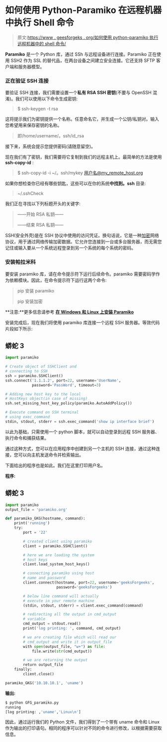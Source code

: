 # 如何使用 Python-Paramiko 在远程机器中执行 Shell 命令

> 原文:[https://www . geesforgeks . org/如何使用 python-paramiko 执行远程机器中的 shell 命令/](https://www.geeksforgeeks.org/how-to-execute-shell-commands-in-a-remote-machine-using-python-paramiko/)

**Paramiko** 是一个 Python 库，通过 SSh 与远程设备进行连接。Paramiko 正在使用 SSH2 作为 SSL 的替代品，在两台设备之间建立安全连接。它还支持 SFTP 客户端和服务器模型。

### 正在验证 SSH 连接

要验证 SSH 连接，我们需要设置一个**私有 RSA SSH 密钥**(不要与 OpenSSH 混淆)。我们可以使用以下命令生成密钥:

> $ ssh-keygen -t rsa

这将提示我们为密钥提供一个名称。任意命名它，并生成一个公钥/私钥对。输入您希望用来保存密钥的名称。

> 即/home/username/。ssh/id_rsa

接下来，系统会提示您提供密码(请随意留空)。

现在我们有了密钥，我们需要将它复制到我们的远程主机上。最简单的方法是使用 **ssh-copy-id** :

> $ ssh-copy-id -i ~/。ssh/mykey 用户名@my_remote_host.org

如果你想检查你已经有哪些钥匙，这些可以在你的系统**中找到。ssh** 目录:

> ~/.sshCheck

我们正在寻找以下列标题开头的关键字:

> ——开始 RSA 私钥——
> 
> ——结束 RSA 私钥——

SSH(安全外壳)是在 SSH 协议中使用的访问凭证。换句话说，它是一种[加密](https://www.geeksforgeeks.org/cryptography-and-its-types/)网络协议，用于通过网络传输加密数据。它允许您连接到一台或多台服务器，而无需您记住或输入要从一个系统远程登录到另一个系统的每个系统的密码。

### 安装帕拉米科

要安装 paramiko 库，请在命令提示符下运行后续命令。paramiko 需要密码学作为依赖模块。因此，在命令提示符下运行这两个命令:

> pip 安装 paramiko
> 
> pip 安装加密

**注意:**更多信息请参考 [**在 Windows 和 Linux 上安装 Paramiko**](https://www.geeksforgeeks.org/python-install-paramiko-on-windows-and-linux/#:~:text=Paramiko%20is%20a%20Python%20library,SFTP%20client%20and%20server%20model.)

安装完成后，现在我们将使用 paramiko 库连接一个远程 SSH 服务器。等效代码片段如下所示:

## 蟒蛇 3

```py
import paramiko

# Create object of SSHClient and
# connecting to SSH
ssh = paramiko.SSHClient()
ssh.connect('1.1.1.2', port=22, username='UserName',
            password='PassWord', timeout=3)

# Adding new host key to the local
# HostKeys object(in case of missing)
ssh.set_missing_host_key_policy(paramiko.AutoAddPolicy())

# Execute command on SSH terminal
# using exec_command
stdin, stdout, stderr = ssh.exec_command('show ip interface brief')
```

以此为基础，只需使用一个 python 脚本，就可以自动登录到远程 SSH 服务器、执行命令和捕获结果。

通过这种方式，您可以在应用程序中创建到另一个主机的 SSH 连接，通过这种连接，您可以向主机发送命令并检索输出。

下面给出的程序也是如此。我们在这里打印用户名。

**程序:**

## 蟒蛇 3

```py
import paramiko
output_file = 'paramiko.org'

def paramiko_GKG(hostname, command):
    print('running')
    try:
        port = '22'

        # created client using paramiko
        client = paramiko.SSHClient()

        # here we are loading the system
        # host keys
        client.load_system_host_keys()

        # connecting paramiko using host
        # name and password
        client.connect(hostname, port=22, username='geeksForgeeks',
                       password='geeksForgeeks')

        # below line command will actually
        # execute in your remote machine
        (stdin, stdout, stderr) = client.exec_command(command)

        # redirecting all the output in cmd_output
        # variable
        cmd_output = stdout.read()
        print('log printing: ', command, cmd_output)

        # we are creating file which will read our
        # cmd_output and write it in output_file
        with open(output_file, "w+") as file:
            file.write(str(cmd_output))

        # we are returning the output
        return output_file
    finally:
        client.close()

paramiko_GKG('10.10.10.1', 'uname')
```

**输出:**

```py
$ python GFG_paramiko.py
running
[log printing: ,'uname','Linux\n']
```

因此，通过运行我们的 Python 文件，我们得到了一个带有 uname 命令和 Linux 作为输出的打印语句。相同的程序可以针对不同的命令进行修改，以根据需要获取信息。